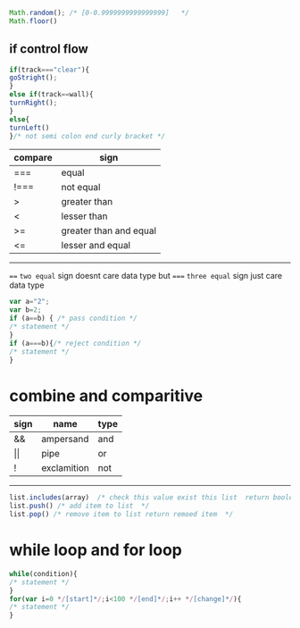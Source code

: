 ```js
Math.random(); /* [0-0.9999999999999999]   */
Math.floor()
```

## if control flow
```js
if(track==="clear"){
goStright();
} 
else if(track==wall){
turnRight();
} 
else{
turnLeft()
}/* not semi colon end curly bracket */

```
|compare|  sign|
|----|------|
|===|equal|
| !===|not equal|
|>|greater than|
|< |lesser than|
|>=|greater than and equal|
|<=|lesser and equal|


-------
`==` `two equal` sign  doesnt care data type  but `===` `three equal` sign just care data type
```js
var a="2"; 
var b=2; 
if (a==b) { /* pass condition */
/* statement */
}
if (a===b){/* reject condition */
/* statement */
}
```
#  combine and comparitive
|sign|  name|type|
|----|------|-----|
|&&|ampersand|and|
| \|\| |pipe|or|
|!|exclamition|not|

-----
```js
list.includes(array)  /* check this value exist this list  return boolean true or false */
list.push() /* add item to list  */
list.pop() /* remove item to list return remoed item  */
```
# while loop  and for loop

```js
while(condition){
/* statement */
}
for(var i=0 */[start]*/;i<100 */[end]*/;i++ */[change]*/){
/* statement */
}
